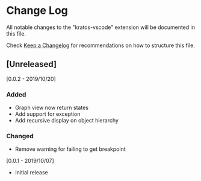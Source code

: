 # Change Log

All notable changes to the "kratos-vscode" extension will be documented in this file.

Check [Keep a Changelog](http://keepachangelog.com/) for recommendations on how to structure this file.

## [Unreleased]
[0.0.2 - 2019/10/20]
### Added
- Graph view now return states
- Add support for exception
- Add recursive display on object hierarchy

### Changed
- Remove warning for failing to get breakpoint

[0.0.1 - 2019/10/07]
- Initial release

